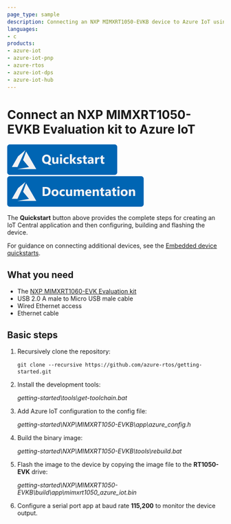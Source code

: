 ```yaml
---
page_type: sample
description: Connecting an NXP MIMXRT1050-EVKB device to Azure IoT using Azure RTOS
languages:
- c
products:
- azure-iot
- azure-iot-pnp
- azure-rtos
- azure-iot-dps
- azure-iot-hub
---
```


# Connect an NXP MIMXRT1050-EVKB Evaluation kit to Azure IoT

[![Quickstart article](../../docs/media/docs-link-buttons/azure-quickstart.svg)](https://docs.microsoft.com/azure/iot-develop/quickstart-devkit-nxp-mimxrt1050-evkb)
[![Documentation](../../docs/media/docs-link-buttons/azure-documentation.svg)](https://docs.microsoft.com/azure/iot-develop/)

The **Quickstart** button above provides the complete steps for creating an IoT Central application and then configuring, building and flashing the device.

For guidance on connecting additional devices, see the [Embedded device quickstarts](https://docs.microsoft.com/azure/iot-develop/quickstart-devkit-mxchip-az3166).

## What you need

* The [NXP MIMXRT1060-EVK Evaluation kit](https://www.nxp.com/design/development-boards/i-mx-evaluation-and-development-boards/i-mx-rt1050-evaluation-kit:MIMXRT1050-EVK)
* USB 2.0 A male to Micro USB male cable
* Wired Ethernet access
* Ethernet cable

## Basic steps

1. Recursively clone the repository:
    ```shell
    git clone --recursive https://github.com/azure-rtos/getting-started.git
    ```

1. Install the development tools:

    *getting-started\tools\get-toolchain.bat*

1. Add Azure IoT configuration to the config file:
    
    *getting-started\NXP\MIMXRT1050-EVKB\app\azure_config.h*
    
1. Build the binary image:

    *getting-started\NXP\MIMXRT1050-EVKB\tools\rebuild.bat*

1. Flash the image to the device by copying the image file to the **RT1050-EVK** drive:

    *getting-started\NXP\MIMXRT1050-EVKB\build\app\mimxrt1050_azure_iot.bin*

1. Configure a serial port app at baud rate **115,200** to monitor the device output.
